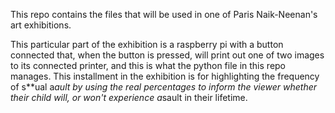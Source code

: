 This repo contains the files that will be used in one of Paris Naik-Neenan's art exhibitions.

This particular part of the exhibition is a raspberry pi with a button connected that, when the button is pressed, will print out one of two images to its connected printer, and this is what the python file in this repo manages. This installment in the exhibition is for highlighting the frequency of s**ual a*ault by using the real percentages to inform the viewer whether their child will, or won't experience a*sault in their lifetime.